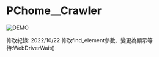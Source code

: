 # PChome__Crawler

![DEMO](https://user-images.githubusercontent.com/77151276/194733559-9d2c8607-4b89-42f3-9dba-b8dc2760380e.gif)

修改紀錄:
2022/10/22 修改find_element參數、變更為顯示等待:WebDriverWait()
